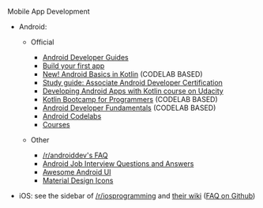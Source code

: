 Mobile App Development
- Android:
    - Official
        - [Android Developer Guides](https://developer.android.com/guide)
        - [Build your first app](https://developer.android.com/training/basics/firstapp)
        - [New! Android Basics in Kotlin](https://developer.android.com/courses/android-basics-kotlin/course) (CODELAB BASED)
        - [Study guide: Associate Android Developer Certification](https://developers.google.com/certification/associate-android-developer/study-guide)
        - [Developing Android Apps with Kotlin course on Udacity](https://www.udacity.com/course/ud9012)
        - [Kotlin Bootcamp for Programmers](https://developer.android.com/courses/kotlin-bootcamp/overview) (CODELAB BASED)
        - [Android Developer Fundamentals](https://developer.android.com/courses/fundamentals-training/overview-v2) (CODELAB BASED)
        - [Android Codelabs](https://codelabs.developers.google.com/?cat=Android)
        - [Courses](https://developer.android.com/courses)

    - Other
        - [/r/androiddev's FAQ][r-androiddev-faq]
        - [Android Job Interview Questions and Answers](https://github.com/MindorksOpenSource/android-interview-questions)
        - [Awesome Android UI](https://github.com/wasabeef/awesome-android-ui)
        - [Material Design Icons](https://materialdesignicons.com/)

- iOS: see the sidebar of [/r/iosprogramming][r-iosprogramming] and [their wiki][r-iosprogramming-wiki] ([FAQ on Github][r-iosprogramming-faq-github])

[r-androiddev-faq]: https://www.reddit.com/r/androiddev/wiki/index
[r-iosprogramming]: https://www.reddit.com/r/iOSProgramming
[r-iosprogramming-wiki]: https://www.reddit.com/r/iOSProgramming/wiki/index
[r-iosprogramming-faq-github]: https://github.com/riosprogramming/FAQ

